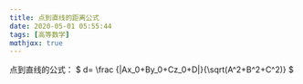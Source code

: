 ```yaml
---
title: 点到直线的距离公式
date: 2020-05-01 05:55:44
tags: [高等数学]
mαthjαx: true
---
```

 点到直线的公式：
$ d=  \frac {|Ax_0+By_0+Cz_0+D|}{\sqrt(A^2+B^2+C^2)}
$